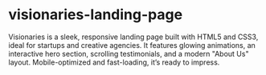 # visionaries-landing-page
Visionaries is a sleek, responsive landing page built with HTML5 and CSS3, ideal for startups and creative agencies. It features glowing animations, an interactive hero section, scrolling testimonials, and a modern "About Us" layout. Mobile-optimized and fast-loading, it’s ready to impress.
